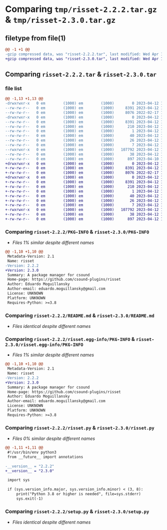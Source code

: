 # Comparing `tmp/risset-2.2.2.tar.gz` & `tmp/risset-2.3.0.tar.gz`

## filetype from file(1)

```diff
@@ -1 +1 @@
-gzip compressed data, was "risset-2.2.2.tar", last modified: Wed Apr 12 10:24:53 2023, max compression
+gzip compressed data, was "risset-2.3.0.tar", last modified: Wed Apr 12 12:17:47 2023, max compression
```

## Comparing `risset-2.2.2.tar` & `risset-2.3.0.tar`

### file list

```diff
@@ -1,13 +1,13 @@
-drwxrwxr-x   0 em        (1000) em        (1000)        0 2023-04-12 10:24:53.687569 risset-2.2.2/
--rw-rw-r--   0 em        (1000) em        (1000)     8391 2023-04-12 10:24:53.687569 risset-2.2.2/PKG-INFO
--rw-rw-r--   0 em        (1000) em        (1000)     8076 2022-02-17 11:13:13.000000 risset-2.2.2/README.md
-drwxrwxr-x   0 em        (1000) em        (1000)        0 2023-04-12 10:24:53.686569 risset-2.2.2/risset.egg-info/
--rw-rw-r--   0 em        (1000) em        (1000)     8391 2023-04-12 10:24:53.000000 risset-2.2.2/risset.egg-info/PKG-INFO
--rw-rw-r--   0 em        (1000) em        (1000)      210 2023-04-12 10:24:53.000000 risset-2.2.2/risset.egg-info/SOURCES.txt
--rw-rw-r--   0 em        (1000) em        (1000)        1 2023-04-12 10:24:53.000000 risset-2.2.2/risset.egg-info/dependency_links.txt
--rw-rw-r--   0 em        (1000) em        (1000)       40 2023-04-12 10:24:53.000000 risset-2.2.2/risset.egg-info/entry_points.txt
--rw-rw-r--   0 em        (1000) em        (1000)       26 2023-04-12 10:24:53.000000 risset-2.2.2/risset.egg-info/requires.txt
--rw-rw-r--   0 em        (1000) em        (1000)        7 2023-04-12 10:24:53.000000 risset-2.2.2/risset.egg-info/top_level.txt
--rwxrwxr-x   0 em        (1000) em        (1000)   107792 2023-04-12 10:24:42.000000 risset-2.2.2/risset.py
--rw-rw-r--   0 em        (1000) em        (1000)       38 2023-04-12 10:24:53.687569 risset-2.2.2/setup.cfg
--rw-rw-r--   0 em        (1000) em        (1000)      897 2023-04-10 12:28:18.000000 risset-2.2.2/setup.py
+drwxrwxr-x   0 em        (1000) em        (1000)        0 2023-04-12 12:17:47.432653 risset-2.3.0/
+-rw-rw-r--   0 em        (1000) em        (1000)     8391 2023-04-12 12:17:47.432653 risset-2.3.0/PKG-INFO
+-rw-rw-r--   0 em        (1000) em        (1000)     8076 2022-02-17 11:13:13.000000 risset-2.3.0/README.md
+drwxrwxr-x   0 em        (1000) em        (1000)        0 2023-04-12 12:17:47.431653 risset-2.3.0/risset.egg-info/
+-rw-rw-r--   0 em        (1000) em        (1000)     8391 2023-04-12 12:17:47.000000 risset-2.3.0/risset.egg-info/PKG-INFO
+-rw-rw-r--   0 em        (1000) em        (1000)      210 2023-04-12 12:17:47.000000 risset-2.3.0/risset.egg-info/SOURCES.txt
+-rw-rw-r--   0 em        (1000) em        (1000)        1 2023-04-12 12:17:47.000000 risset-2.3.0/risset.egg-info/dependency_links.txt
+-rw-rw-r--   0 em        (1000) em        (1000)       40 2023-04-12 12:17:47.000000 risset-2.3.0/risset.egg-info/entry_points.txt
+-rw-rw-r--   0 em        (1000) em        (1000)       26 2023-04-12 12:17:47.000000 risset-2.3.0/risset.egg-info/requires.txt
+-rw-rw-r--   0 em        (1000) em        (1000)        7 2023-04-12 12:17:47.000000 risset-2.3.0/risset.egg-info/top_level.txt
+-rwxrwxr-x   0 em        (1000) em        (1000)   107792 2023-04-12 12:16:55.000000 risset-2.3.0/risset.py
+-rw-rw-r--   0 em        (1000) em        (1000)       38 2023-04-12 12:17:47.432653 risset-2.3.0/setup.cfg
+-rw-rw-r--   0 em        (1000) em        (1000)      897 2023-04-12 12:16:30.000000 risset-2.3.0/setup.py
```

### Comparing `risset-2.2.2/PKG-INFO` & `risset-2.3.0/PKG-INFO`

 * *Files 1% similar despite different names*

```diff
@@ -1,10 +1,10 @@
 Metadata-Version: 2.1
 Name: risset
-Version: 2.2.2
+Version: 2.3.0
 Summary: A package manager for csound
 Home-page: https://github.com/csound-plugins/risset
 Author: Eduardo Moguillansky
 Author-email: eduardo.moguillansky@gmail.com
 License: UNKNOWN
 Platform: UNKNOWN
 Requires-Python: >=3.8
```

### Comparing `risset-2.2.2/README.md` & `risset-2.3.0/README.md`

 * *Files identical despite different names*

### Comparing `risset-2.2.2/risset.egg-info/PKG-INFO` & `risset-2.3.0/risset.egg-info/PKG-INFO`

 * *Files 1% similar despite different names*

```diff
@@ -1,10 +1,10 @@
 Metadata-Version: 2.1
 Name: risset
-Version: 2.2.2
+Version: 2.3.0
 Summary: A package manager for csound
 Home-page: https://github.com/csound-plugins/risset
 Author: Eduardo Moguillansky
 Author-email: eduardo.moguillansky@gmail.com
 License: UNKNOWN
 Platform: UNKNOWN
 Requires-Python: >=3.8
```

### Comparing `risset-2.2.2/risset.py` & `risset-2.3.0/risset.py`

 * *Files 0% similar despite different names*

```diff
@@ -1,11 +1,11 @@
 #!/usr/bin/env python3
 from __future__ import annotations
 
-__version__ = "2.2.2"
+__version__ = "2.3.0"
 
 import sys
 
 if (sys.version_info.major, sys.version_info.minor) < (3, 8):
     print("Python 3.8 or higher is needed", file=sys.stderr)
     sys.exit(-1)
```

### Comparing `risset-2.2.2/setup.py` & `risset-2.3.0/setup.py`

 * *Files identical despite different names*

